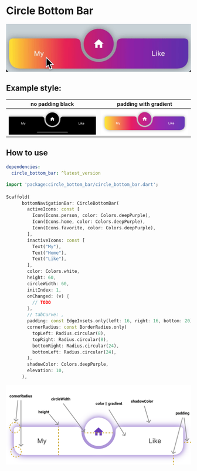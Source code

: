 
# Circle Bottom Bar

![](doc/animation.gif)

## Example style:

|            **no padding black**             |            **padding with gradient**             | 
| :------------------------------: | :------------------------------: | 
|    ![](doc/nopadding-black.png)     |    ![](doc/padding-gradient2.png)     | ![](doc/appbar-badge.gif) |



## How to use
```yaml
dependencies:
  circle_bottom_bar: ^latest_version
```

```dart
import 'package:circle_bottom_bar/circle_bottom_bar.dart';

Scaffold(
      bottomNavigationBar: CircleBottomBar(
        activeIcons: const [
          Icon(Icons.person, color: Colors.deepPurple),
          Icon(Icons.home, color: Colors.deepPurple),
          Icon(Icons.favorite, color: Colors.deepPurple),
        ],
        inactiveIcons: const [
          Text("My"),
          Text("Home"),
          Text("Like"),
        ],
        color: Colors.white,
        height: 60,
        circleWidth: 60,
        initIndex: 1,
        onChanged: (v) {
          // TODO
        },
        // tabCurve: ,
        padding: const EdgeInsets.only(left: 16, right: 16, bottom: 20),
        cornerRadius: const BorderRadius.only(
          topLeft: Radius.circular(8),
          topRight: Radius.circular(8),
          bottomRight: Radius.circular(24),
          bottomLeft: Radius.circular(24),
        ),
        shadowColor: Colors.deepPurple,
        elevation: 10,
      ),
```

![](doc/value.png)